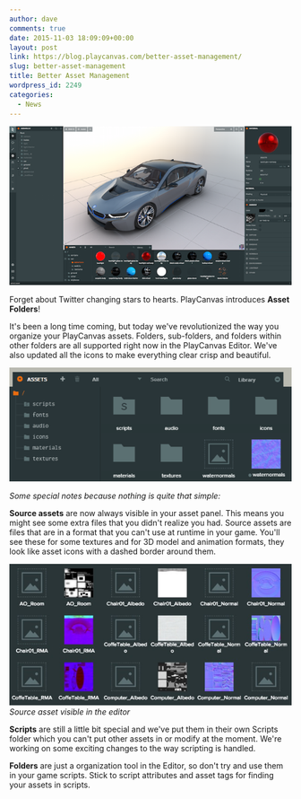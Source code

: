 ```yaml
---
author: dave
comments: true
date: 2015-11-03 18:09:09+00:00
layout: post
link: https://blog.playcanvas.com/better-asset-management/
slug: better-asset-management
title: Better Asset Management
wordpress_id: 2249
categories:
  - News
---
```


![PlayCanvas Editor](/assets/media/editor-bmw.png)

Forget about Twitter changing stars to hearts. PlayCanvas introduces **Asset Folders**!

It's been a long time coming, but today we've revolutionized the way you organize your PlayCanvas assets. Folders, sub-folders, and folders within other folders are all supported right now in the PlayCanvas Editor. We've also updated all the icons to make everything clear crisp and beautiful.

[![assetfolders](/assets/media/editor-asset-folders.gif)](/assets/media/editor-asset-folders.gif)

_Some special notes because nothing is quite that simple:_

**Source assets** are now always visible in your asset panel. This means you might see some extra files that you didn't realize you had. Source assets are files that are in a format that you can't use at runtime in your game. You'll see these for some textures and for 3D model and animation formats, they look like asset icons with a dashed border around them.

[![source-assets](/assets/media/source-assets.jpg)](/assets/media/source-assets.jpg)
_Source asset visible in the editor_

**Scripts** are still a little bit special and we've put them in their own Scripts folder which you can't put other assets in or modify at the moment. We're working on some exciting changes to the way scripting is handled.

**Folders** are just a organization tool in the Editor, so don't try and use them in your game scripts. Stick to script attributes and asset tags for finding your assets in scripts.
